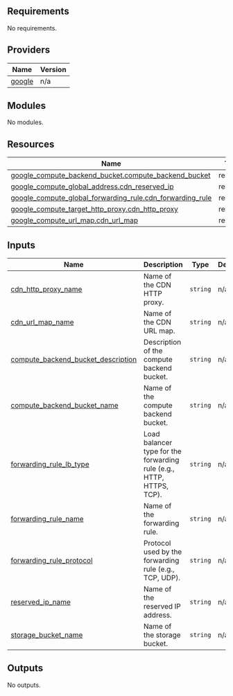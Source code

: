 <!-- BEGIN_TF_DOCS -->
## Requirements

No requirements.

## Providers

| Name | Version |
|------|---------|
| <a name="provider_google"></a> [google](#provider\_google) | n/a |

## Modules

No modules.

## Resources

| Name | Type |
|------|------|
| [google_compute_backend_bucket.compute_backend_bucket](https://registry.terraform.io/providers/hashicorp/google/latest/docs/resources/compute_backend_bucket) | resource |
| [google_compute_global_address.cdn_reserved_ip](https://registry.terraform.io/providers/hashicorp/google/latest/docs/resources/compute_global_address) | resource |
| [google_compute_global_forwarding_rule.cdn_forwarding_rule](https://registry.terraform.io/providers/hashicorp/google/latest/docs/resources/compute_global_forwarding_rule) | resource |
| [google_compute_target_http_proxy.cdn_http_proxy](https://registry.terraform.io/providers/hashicorp/google/latest/docs/resources/compute_target_http_proxy) | resource |
| [google_compute_url_map.cdn_url_map](https://registry.terraform.io/providers/hashicorp/google/latest/docs/resources/compute_url_map) | resource |

## Inputs

| Name | Description | Type | Default | Required |
|------|-------------|------|---------|:--------:|
| <a name="input_cdn_http_proxy_name"></a> [cdn\_http\_proxy\_name](#input\_cdn\_http\_proxy\_name) | Name of the CDN HTTP proxy. | `string` | n/a | yes |
| <a name="input_cdn_url_map_name"></a> [cdn\_url\_map\_name](#input\_cdn\_url\_map\_name) | Name of the CDN URL map. | `string` | n/a | yes |
| <a name="input_compute_backend_bucket_description"></a> [compute\_backend\_bucket\_description](#input\_compute\_backend\_bucket\_description) | Description of the compute backend bucket. | `string` | n/a | yes |
| <a name="input_compute_backend_bucket_name"></a> [compute\_backend\_bucket\_name](#input\_compute\_backend\_bucket\_name) | Name of the compute backend bucket. | `string` | n/a | yes |
| <a name="input_forwarding_rule_lb_type"></a> [forwarding\_rule\_lb\_type](#input\_forwarding\_rule\_lb\_type) | Load balancer type for the forwarding rule (e.g., HTTP, HTTPS, TCP). | `string` | n/a | yes |
| <a name="input_forwarding_rule_name"></a> [forwarding\_rule\_name](#input\_forwarding\_rule\_name) | Name of the forwarding rule. | `string` | n/a | yes |
| <a name="input_forwarding_rule_protocol"></a> [forwarding\_rule\_protocol](#input\_forwarding\_rule\_protocol) | Protocol used by the forwarding rule (e.g., TCP, UDP). | `string` | n/a | yes |
| <a name="input_reserved_ip_name"></a> [reserved\_ip\_name](#input\_reserved\_ip\_name) | Name of the reserved IP address. | `string` | n/a | yes |
| <a name="input_storage_bucket_name"></a> [storage\_bucket\_name](#input\_storage\_bucket\_name) | Name of the storage bucket. | `string` | n/a | yes |

## Outputs

No outputs.
<!-- END_TF_DOCS -->